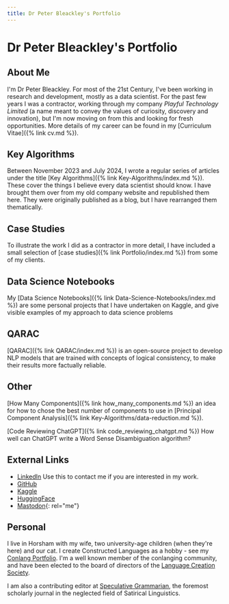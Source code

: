 ```yaml
---
title: Dr Peter Bleackley's Portfolio
---
```

# Dr Peter Bleackley's Portfolio

## About Me

I'm Dr Peter Bleackley. For most of the 21st Century, I've been working in research and development, mostly as a data scientist. For the past few years I was a contractor, working through my company *Playful Technology Limited* (a name meant to convey the values of curiosity, discovery and innovation), but I'm now moving on from this and looking for fresh opportunities. More details of my career can be found in my [Curriculum Vitae]({% link cv.md %}).

## Key Algorithms
Between November 2023 and July 2024, I wrote a regular series of articles under the title [Key Algorithms]({% link Key-Algorithms/index.md %}). These cover the things I believe every data scientist should know. I have brought them over from my old company website and republished them here. They were originally published as a blog, but I have rearranged them thematically.

## Case Studies

To illustrate the work I did as a contractor in more detail, I have included a small selection of [case studies]({% link Portfolio/index.md %}) from some of my clients.

## Data Science Notebooks

My [Data Science Notebooks]({% link Data-Science-Notebooks/index.md %}) are some personal projects that I have undertaken on Kaggle, and give visible examples of my approach to data science problems

## QARAC

[QARAC]({% link QARAC/index.md %}) is an open-source project to develop NLP models that are trained with concepts of logical consistency, to make their results more factually reliable.

## Other
[How Many Components]({% link how_many_components.md %}) an idea for how to chose the best number of components to use in [Principal Component Analysis]({% link  Key-Algorithms/data-reduction.md %}).

[Code Reviewing ChatGPT]({% link code_reviewing_chatgpt.md %}) How well can ChatGPT write a Word Sense Disambiguation algorithm?

## External Links
* [LinkedIn](https://www.linkedin.com/in/peterjbleackley) Use this to contact me if you are interested in my work.
* [GitHub](https://github.com/PeteBleackley)
* [Kaggle](https://www.kaggle.com/petebleackley)
* [HuggingFace](https://huggingface.co/PeteBleackley)
* [Mastodon](https://wandering.shop/@PeteBleackley){: rel="me"}

## Personal

I live in Horsham with my wife, two university-age children (when they're here) and our cat. I create Constructed Languages as a hobby - see my [Conlang Portfolio](https://petebleackley.conlang.org/). I'm a well known member of the conlanging community, and have been elected to the board of directors of the [Language Creation Society](https://conlang.org/).

I am also a contributing editor at [Speculative Grammarian](https://specgram.com), the foremost scholarly journal in the neglected field of Satirical Linguistics.




